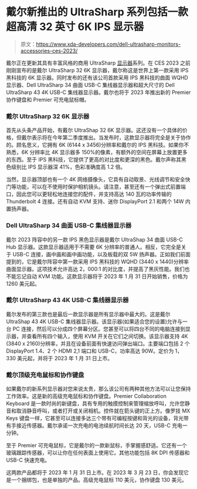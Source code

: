 # 戴尔新推出的 UltraSharp 系列包括一款超高清 32 英寸 6K IPS 显示器

> 原文：<https://www.xda-developers.com/dell-ultrasharp-monitors-accessories-ces-2023/>

戴尔正在更新其具有丰富风格的商用 UltraSharp [显示器](https://www.xda-developers.com/best-monitors/)系列。在 CES 2023 之前刚刚宣布的是戴尔 UltraSharp 32 6K 显示器，戴尔称这是世界上第一款采用 IPS 黑科技的 6K 显示器。同时发布的还有该公司首款采用 IPS 黑科技的曲面 WQHD 显示器、Dell UltraSharp 34 曲面 USB-C 集线器显示器和超大尺寸的 Dell UltraSharp 43 4K USB-C 集线器显示器。戴尔也将于 2023 年推出新的 Premier 协作键盘和 Premier 可充电鼠标帽。

### 戴尔 UltraSharp 32 6K 显示器

首先从头条产品开始，有戴尔 UltraShap 32 6K 显示器。这还没有一个具体的价格，但戴尔表示将在今年第二季度推出。当发布时，这款显示器将完全是关于协作的。顾名思义，它拥有 6K (6144 x 3456)分辨率和戴尔的 IPS 黑科技。如果你不熟悉，6K 分辨率比 4K 显示器多 150%的像素，有额外的空间在屏幕上放置更多的东西。至于 IPS 黑科技，它提供了更高的对比度和更深的黑色。戴尔声称其黑色级别比 IPS 显示器深 41%，色彩准确度高 1.2 倍。

当然，显示器顶部也有一个 4K 网络摄像头，它具有自动取景、光线调节和安全快门等功能，可以在不使用时保护相机镜头。请注意，甚至还有一个弹出式前置端口，因此您可以更轻松地连接您的配件，并支持高达 140 瓦的功率传输的 Thunderbolt 4 连接。还有自动 KVM 支持、迷你 DisplayPort 2.1 和两个 14W 内置扬声器。

### Dell UltraSharp 34 曲面 USB-C 集线器显示器

戴尔 2023 阵容中的另一款 IPS 黑色显示器是戴尔 UltraShap 34 曲面 USB-C Hub 显示器。这款显示器适用于不需要 6K 分辨率的普通人。相反，它完全是关于 USB-C 连接，画中画和画中画功能，以及板载的双 5W 扬声器。正如我们前面提到的，它是戴尔阵容中第一款采用 IPS 黑科技的 WQHD (3440 x 1440)分辨率曲面显示器。这项技术允许高达 2，000:1 的对比度，并提高了黑灰性能。我们也不能忘记自动 KVM 功能。这款显示器将于 2023 年 1 月 31 日开始销售，价格为 1260 美元起。

### 戴尔 UltraSharp 43 4K USB-C 集线器显示器

戴尔发布的第三款也是最后一款显示器是所有显示器中最大的。这是戴尔 UltraShap 43 4K USB-C 集线器显示器。该显示器(如果适合您的设置)允许与一台 PC 连接，然后可以分成四个屏幕分区。您甚至可以将四台不同的电脑连接到显示器，并查看所有四个输入，使用 KVM 开关在它们之间切换。该显示器支持 4K (3840 x 2160)分辨率，并且在设备前面有快速访问弹出端口。主要端口包括 2 个 DisplayPort 1.4、2 个 HDMI 2,1 端口和 USB-C，功率高达 90W。定价为 1，330 美元起，并将于 2023 年 1 月 31 日上市。

### 戴尔顶级充电鼠标和协作键盘

如果戴尔的新系列显示器对您来说太贵，那么该公司有两种其他方法可以让您保持工作效率。这是新的高级充电鼠标和协作键盘。Premier Collaboration Keyboard 是一款时尚的新键盘，具有专用的触摸控制来管理缩放呼叫，允许您静音和取消静音呼叫，或者打开或关闭相机。控件就在箭头键的正上方。像罗技 MX Keys 键盘一样，它甚至可以连接多达三个带有可编程按键和背光的设备，背光带有手接近传感器。戴尔承诺一次充电的电池续航时间长达 20 天，USB-C 充电一分钟。

至于 Premier 可充电鼠标，它是戴尔的一款新鼠标，手掌握感舒适。它还有一个玻璃跟踪传感器，可以让你在任何表面上使用它。其他功能包括 8K DPI 传感器和 USB-C 快速充电。

这两款产品都将于 2023 年 1 月 31 日上市。在 2023 年 3 月 23 日，你会发现它是一个捆绑包，也是单独的产品。高级充电鼠标 110 美元，协作键盘 130 美元。